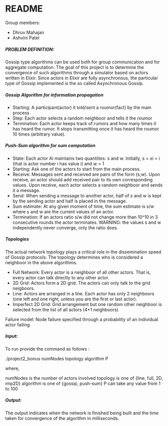 # README #
Group members:
- Dhruv Mahajan 
- Ashvini Patel 


##### PROBLEM DEFINITION:

Gossip type algorithms can be used both for group communication and for aggregate computation. The goal of this project is to determine the convergence of such algorithms through a simulator based on actors written in Elixir. Since actors in Elixir are fully asynchronous, the particular type of Gossip implemented is the so called Asynchronous Gossip.

##### Gossip Algorithm for information propagation
- Starting: A participant(actor) it told/sent a roumor(fact) by the main process
- Step: Each actor selects a random neighboor and tells it the roumor
- Termination: Each actor keeps track of rumors and how many times it has heard the rumor. It stops transmitting once it has heard the roumor 10 times (arbitrary value).

##### Push-Sum algorithm for sum computation
- State: Each actor Ai maintains two quantities: s and w. Initially, s = xi = i (that is actor number i has value i) and w = 1
- Starting: Ask one of the actors to start from the main process.
- Receive: Messages sent and received are pairs of the form (s;w). Upon receive, an actor should add received pair to its own corresponding values. Upon receive, each actor selects a random neighboor and sends it a message.
- Send: When sending a message to another actor, half of s and w is kept by the sending actor and half is placed in the message.
- Sum estimate: At any given moment of time, the sum estimate is s/w where s and w are the current values of an actor.
- Termination: If an actors ratio s/w did not change more than 10^10 in 3 consecutive rounds the actor terminates. WARNING: the values s
and w independently never converge, only the ratio does.

##### Topologies
The actual network topology plays a critical role in the dissemination speed of Gossip protocols. The topology determines who is considered a neighboor in the above algorithms.
- Full Network: Every actor is a neighboor of all other actors. That is, every actor can talk directly to any other actor.
- 2D Grid: Actors form a 2D grid. The actors can only talk to the grid neigboors.
- Line: Actors are arranged in a line. Each actor has only 2 neighboors (one left and one right, unless you are the first or last actor).
- Imperfect 2D Grid: Grid arrangement but one random other neighboor is selected from the list of all actors (4+1 neighboors)

Failure model: Node failure specified through a probability of an individual actor failing

##### Input: 

To run provide the command as follows :

./project2_bonus numNodes topology algorithm P

where,

numNodes is the number of actors involved
topology is one of {line, full, 2D, imp2D}
algorithm is one of {gossip, push-sum}
P can take any value from 1 to 100

##### Output:

The output indicates when the network is finished being built and the time taken for convergence of the algorithm in milliseconds.
